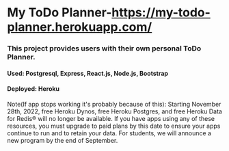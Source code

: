 # My ToDo Planner-https://my-todo-planner.herokuapp.com/

### This project provides users with their own personal ToDo Planner.

#### Used: Postgresql, Express, React.js, Node.js, Bootstrap
#### Deployed: Heroku



















Note(If app stops working it's probably because of this): Starting November 28th, 2022, free Heroku Dynos, free Heroku Postgres, and free Heroku Data for Redis® will no longer be available. If you have apps using any of these resources, you must upgrade to paid plans by this date to ensure your apps continue to run and to retain your data. For students, we will announce a new program by the end of September. 
